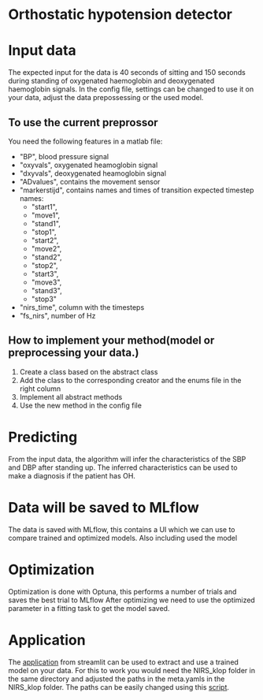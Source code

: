 # Orthostatic hypotension detector



# Input data
The expected input for the data is 40 seconds of sitting and 150 seconds during standing of oxygenated haemoglobin and deoxygenated haemoglobin signals.
In the config file, settings can be changed to use it on your data, adjust the data prepossessing or the used model.


## To use the current preprossor
You need the following features in a matlab file:
- "BP", blood pressure signal
- "oxyvals", oxygenated heamoglobin signal
- "dxyvals", deoxygenated heamoglobin signal
- "ADvalues", contains the movement sensor
- "markerstijd", contains names and times of transition
expected timestep names:
  - "start1",
  - "move1",
  - "stand1",
  - "stop1",
  - "start2",
  - "move2",
  - "stand2",
  - "stop2",
  - "start3",
  - "move3",
  - "stand3",
  - "stop3" 
- "nirs_time", column with the timesteps
- "fs_nirs", number of Hz

## How to implement your method(model or preprocessing your data.)
  1. Create a class based on the abstract class
  2. Add the class to the corresponding creator and the enums file in the right column
  3. Implement all abstract methods
  4. Use the new method in the config file

# Predicting
From the input data, the algorithm will infer the characteristics of the SBP and DBP after standing up.
The inferred characteristics can be used to make a diagnosis if the patient has OH.

# Data will be saved to MLflow
The data is saved with MLflow, this contains a UI which we can use to compare trained and optimized models.
Also including used the model

# Optimization
Optimization is done with Optuna, this performs a number of trials and saves the best trial to MLflow
After optimizing we need to use the optimized parameter in a fitting task to get the model saved.

# Application
The [application](Orthostatic_hypotension_detection.py) from streamlit can be used to extract and use a trained model on your data.
For this to work you would need the NIRS_klop folder in the same directory and adjusted the paths in the meta.yamls in the NIRS_klop folder.
The paths can be easily changed using this [script](rewrite_mlflow_yaml.py).
